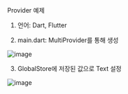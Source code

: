 
Provider 예제

1. 언어: Dart, Flutter

2. main.dart: MultiProvider를 통해 생성
  
  ![image](https://github.com/leojini/ProviderEx/assets/17540345/7885fd5d-888f-48f5-a625-8eb75c11aafc)

3. GlobalStore에 저장된 값으로 Text 설정
  
  ![image](https://github.com/leojini/ProviderEx/assets/17540345/16fbdb23-b528-489e-9689-9c45ce31ff12)

